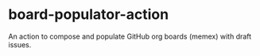 # board-populator-action
An action to compose and populate GitHub org boards (memex) with draft issues. 
